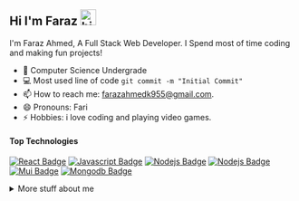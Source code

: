 ## Hi I'm Faraz <img src="https://user-images.githubusercontent.com/1303154/88677602-1635ba80-d120-11ea-84d8-d263ba5fc3c0.gif" width="28px" height="28px" alt="hi">

I'm Faraz Ahmed, A Full Stack Web Developer. I Spend most of time coding and making fun projects!

<!-- TODO: Add last video link -->

- 🔭 Computer Science Undergrade
- :computer: Most used line of code `git commit -m "Initial Commit"`
- 📫 How to reach me: farazahmedk955@gmail.com.
- 😄 Pronouns: Fari
- ⚡ Hobbies: i love coding and playing video games.

#### Top Technologies

<!-- TODO: Make technologies links takes you to repositories -->

[![React Badge](https://img.shields.io/badge/-React-61DBFB?style=for-the-badge&labelColor=black&logo=react&logoColor=61DBFB)](#) [![Javascript Badge](https://img.shields.io/badge/-Javascript-F0DB4F?style=for-the-badge&labelColor=black&logo=javascript&logoColor=F0DB4F)](#) [![Nodejs Badge](https://img.shields.io/badge/-Nodejs-3C873A?style=for-the-badge&labelColor=black&logo=node.js&logoColor=3C873A)](#)  [![Nodejs Badge](https://img.shields.io/badge/-express-3C873A?style=for-the-badge&labelColor=black&logo=express&logoColor=3C873A)](#)  [![Mui Badge](https://img.shields.io/badge/-MUI-ffff?style=for-the-badge&labelColor=white&logo=mui&logoColor=000080)](#)  [![Mongodb Badge](https://img.shields.io/badge/-Mongodb-589636?style=for-the-badge&labelColor=black&logo=mongodb&logoColor=589636)](#)


<details>
<summary>
  More stuff about me
</summary>

<br >
i love reading coding blogs to keep myself up to date with the new technologies and trends, i work with frontend and backend technologies following mern stack, mostly i love doing backend stuff i find it fun, i love the Nodejs's event driven paradigm!
  
<br>
 
  <p>want to know more about me</p>
  <a href="https://faraz-personal-portfolio.netlify.app/">portfolio</a>
  <a href="https://www.linkedin.com/in/faraz-ahmed-27379a235/">linkedin</a>
  <a href="https://twitter.com/potato_prgramer">twitter</a>

</br>
</br>

#### Github Stats

![Ipenywis's github stats](https://github-readme-stats.vercel.app/api?username=GeekkyCoder&count_private=false&theme=tokyonight)

### Top Languages
[![Top Langs](https://github-readme-stats.vercel.app/api/top-langs/?username=GeekkyCoder)](https://github.com/GeekkyCoder/github-readme-stats)

</details>
